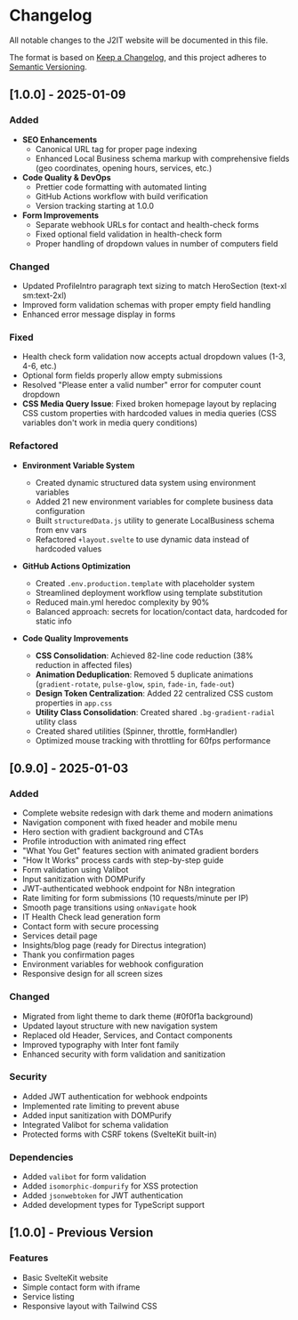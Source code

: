 # Changelog

All notable changes to the J2IT website will be documented in this file.

The format is based on [Keep a Changelog](https://keepachangelog.com/en/1.0.0/),
and this project adheres to [Semantic Versioning](https://semver.org/spec/v2.0.0.html).

## [1.0.0] - 2025-01-09

### Added

- **SEO Enhancements**
  - Canonical URL tag for proper page indexing
  - Enhanced Local Business schema markup with comprehensive fields (geo coordinates, opening hours, services, etc.)
- **Code Quality & DevOps**
  - Prettier code formatting with automated linting
  - GitHub Actions workflow with build verification
  - Version tracking starting at 1.0.0
- **Form Improvements**
  - Separate webhook URLs for contact and health-check forms
  - Fixed optional field validation in health-check form
  - Proper handling of dropdown values in number of computers field

### Changed

- Updated ProfileIntro paragraph text sizing to match HeroSection (text-xl sm:text-2xl)
- Improved form validation schemas with proper empty field handling
- Enhanced error message display in forms

### Fixed

- Health check form validation now accepts actual dropdown values (1-3, 4-6, etc.)
- Optional form fields properly allow empty submissions
- Resolved "Please enter a valid number" error for computer count dropdown
- **CSS Media Query Issue**: Fixed broken homepage layout by replacing CSS custom properties with hardcoded values in media queries (CSS variables don't work in media query conditions)

### Refactored

- **Environment Variable System**
  - Created dynamic structured data system using environment variables
  - Added 21 new environment variables for complete business data configuration
  - Built `structuredData.js` utility to generate LocalBusiness schema from env vars
  - Refactored `+layout.svelte` to use dynamic data instead of hardcoded values
- **GitHub Actions Optimization**
  - Created `.env.production.template` with placeholder system
  - Streamlined deployment workflow using template substitution
  - Reduced main.yml heredoc complexity by 90%
  - Balanced approach: secrets for location/contact data, hardcoded for static info

- **Code Quality Improvements**
  - **CSS Consolidation**: Achieved 82-line code reduction (38% reduction in affected files)
  - **Animation Deduplication**: Removed 5 duplicate animations (`gradient-rotate`, `pulse-glow`, `spin`, `fade-in`, `fade-out`)
  - **Design Token Centralization**: Added 22 centralized CSS custom properties in `app.css`
  - **Utility Class Consolidation**: Created shared `.bg-gradient-radial` utility class
  - Created shared utilities (Spinner, throttle, formHandler)
  - Optimized mouse tracking with throttling for 60fps performance

## [0.9.0] - 2025-01-03

### Added

- Complete website redesign with dark theme and modern animations
- Navigation component with fixed header and mobile menu
- Hero section with gradient background and CTAs
- Profile introduction with animated ring effect
- "What You Get" features section with animated gradient borders
- "How It Works" process cards with step-by-step guide
- Form validation using Valibot
- Input sanitization with DOMPurify
- JWT-authenticated webhook endpoint for N8n integration
- Rate limiting for form submissions (10 requests/minute per IP)
- Smooth page transitions using `onNavigate` hook
- IT Health Check lead generation form
- Contact form with secure processing
- Services detail page
- Insights/blog page (ready for Directus integration)
- Thank you confirmation pages
- Environment variables for webhook configuration
- Responsive design for all screen sizes

### Changed

- Migrated from light theme to dark theme (#0f0f1a background)
- Updated layout structure with new navigation system
- Replaced old Header, Services, and Contact components
- Improved typography with Inter font family
- Enhanced security with form validation and sanitization

### Security

- Added JWT authentication for webhook endpoints
- Implemented rate limiting to prevent abuse
- Added input sanitization with DOMPurify
- Integrated Valibot for schema validation
- Protected forms with CSRF tokens (SvelteKit built-in)

### Dependencies

- Added `valibot` for form validation
- Added `isomorphic-dompurify` for XSS protection
- Added `jsonwebtoken` for JWT authentication
- Added development types for TypeScript support

## [1.0.0] - Previous Version

### Features

- Basic SvelteKit website
- Simple contact form with iframe
- Service listing
- Responsive layout with Tailwind CSS
